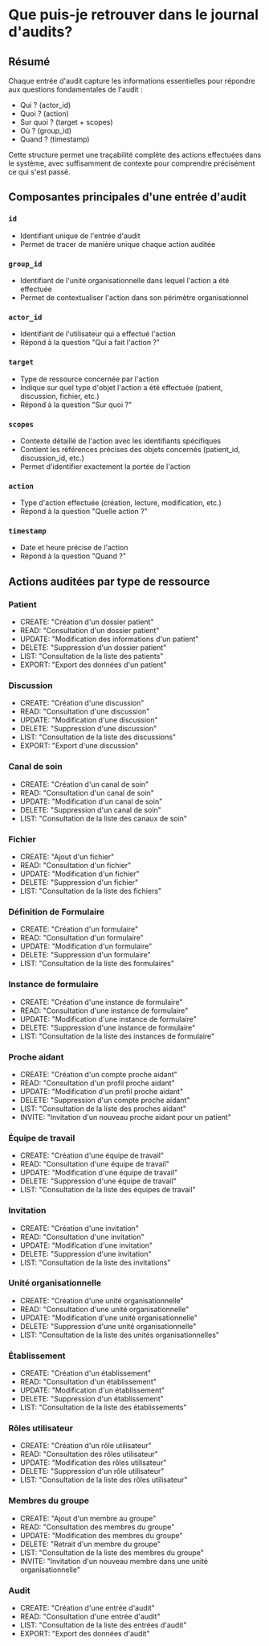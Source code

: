 # Que puis-je retrouver dans le journal d'audits?

## Résumé

Chaque entrée d'audit capture les informations essentielles pour répondre aux questions fondamentales de l'audit :

* Qui ? (actor\_id)
* Quoi ? (action)
* Sur quoi ? (target + scopes)
* Où ? (group\_id)
* Quand ? (timestamp)

Cette structure permet une traçabilité complète des actions effectuées dans le système, avec suffisamment de contexte pour comprendre précisément ce qui s'est passé.

## Composantes principales d'une entrée d'audit

### `id`

* Identifiant unique de l'entrée d'audit
* Permet de tracer de manière unique chaque action auditée

### `group_id`

* Identifiant de l'unité organisationnelle dans lequel l'action a été effectuée
* Permet de contextualiser l'action dans son périmètre organisationnel

### `actor_id`

* Identifiant de l'utilisateur qui a effectué l'action
* Répond à la question "Qui a fait l'action ?"

### `target`

* Type de ressource concernée par l'action
* Indique sur quel type d'objet l'action a été effectuée (patient, discussion, fichier, etc.)
* Répond à la question "Sur quoi ?"

### `scopes`

* Contexte détaillé de l'action avec les identifiants spécifiques
* Contient les références précises des objets concernés (patient\_id, discussion\_id, etc.)
* Permet d'identifier exactement la portée de l'action

### `action`

* Type d'action effectuée (création, lecture, modification, etc.)
* Répond à la question "Quelle action ?"

### `timestamp`

* Date et heure précise de l'action
* Répond à la question "Quand ?"

## Actions auditées par type de ressource

### Patient

* CREATE: "Création d'un dossier patient"
* READ: "Consultation d'un dossier patient"
* UPDATE: "Modification des informations d'un patient"
* DELETE: "Suppression d'un dossier patient"
* LIST: "Consultation de la liste des patients"
* EXPORT: "Export des données d'un patient"

### Discussion

* CREATE: "Création d'une discussion"
* READ: "Consultation d'une discussion"
* UPDATE: "Modification d'une discussion"
* DELETE: "Suppression d'une discussion"
* LIST: "Consultation de la liste des discussions"
* EXPORT: "Export d'une discussion"

### Canal de soin

* CREATE: "Création d'un canal de soin"
* READ: "Consultation d'un canal de soin"
* UPDATE: "Modification d'un canal de soin"
* DELETE: "Suppression d'un canal de soin"
* LIST: "Consultation de la liste des canaux de soin"

### Fichier

* CREATE: "Ajout d'un fichier"
* READ: "Consultation d'un fichier"
* UPDATE: "Modification d'un fichier"
* DELETE: "Suppression d'un fichier"
* LIST: "Consultation de la liste des fichiers"

### Définition de Formulaire

* CREATE: "Création d'un formulaire"
* READ: "Consultation d'un formulaire"
* UPDATE: "Modification d'un formulaire"
* DELETE: "Suppression d'un formulaire"
* LIST: "Consultation de la liste des formulaires"

### Instance de formulaire

* CREATE: "Création d'une instance de formulaire"
* READ: "Consultation d'une instance de formulaire"
* UPDATE: "Modification d'une instance de formulaire"
* DELETE: "Suppression d'une instance de formulaire"
* LIST: "Consultation de la liste des instances de formulaire"

### Proche aidant

* CREATE: "Création d'un compte proche aidant"
* READ: "Consultation d'un profil proche aidant"
* UPDATE: "Modification d'un profil proche aidant"
* DELETE: "Suppression d'un compte proche aidant"
* LIST: "Consultation de la liste des proches aidant"
* INVITE: "Invitation d'un nouveau proche aidant pour un patient"

### Équipe de travail

* CREATE: "Création d'une équipe de travail"
* READ: "Consultation d'une équipe de travail"
* UPDATE: "Modification d'une équipe de travail"
* DELETE: "Suppression d'une équipe de travail"
* LIST: "Consultation de la liste des équipes de travail"

### Invitation

* CREATE: "Création d'une invitation"
* READ: "Consultation d'une invitation"
* UPDATE: "Modification d'une invitation"
* DELETE: "Suppression d'une invitation"
* LIST: "Consultation de la liste des invitations"

### Unité organisationnelle

* CREATE: "Création d'une unité organisationnelle"
* READ: "Consultation d'une unité organisationnelle"
* UPDATE: "Modification d'une unité organisationnelle"
* DELETE: "Suppression d'une unité organisationnelle"
* LIST: "Consultation de la liste des unités organisationnelles"

### Établissement

* CREATE: "Création d'un établissement"
* READ: "Consultation d'un établissement"
* UPDATE: "Modification d'un établissement"
* DELETE: "Suppression d'un établissement"
* LIST: "Consultation de la liste des établissements"

### Rôles utilisateur

* CREATE: "Création d'un rôle utilisateur"
* READ: "Consultation des rôles utilisateur"
* UPDATE: "Modification des rôles utilisateur"
* DELETE: "Suppression d'un rôle utilisateur"
* LIST: "Consultation de la liste des rôles utilisateur"

### Membres du groupe

* CREATE: "Ajout d'un membre au groupe"
* READ: "Consultation des membres du groupe"
* UPDATE: "Modification des membres du groupe"
* DELETE: "Retrait d'un membre du groupe"
* LIST: "Consultation de la liste des membres du groupe"
* INVITE: "Invitation d'un nouveau membre dans une unité organisationnelle"

### Audit

* CREATE: "Création d'une entrée d'audit"
* READ: "Consultation d'une entrée d'audit"
* LIST: "Consultation de la liste des entrées d'audit"
* EXPORT: "Export des données d'audit"
